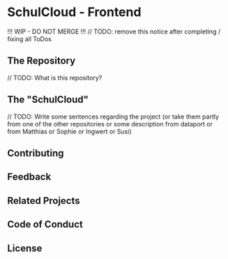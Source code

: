 # SchulCloud - Frontend

!!! WIP - DO NOT MERGE !!! // TODO: remove this notice after completing / fixing all ToDos

## The Repository
// TODO: What is this repository?

## The "SchulCloud"
// TODO: Write some sentences regarding the project (or take them partly from one of the other repositories or some description from dataport or from Matthias or Sophie or Ingwert or Susi)

## Contributing

## Feedback

## Related Projects

## Code of Conduct

## License
